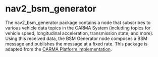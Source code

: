 # nav2_bsm_generator

The nav2_bsm_generator package contains a node that subscribes to various vehicle data topics in the CARMA System (including topics for vehicle speed, longitudinal acceleration, transmission state, and more). Using this received data, the BSM Generator node composes a BSM message and publishes the message at a fixed rate. This package is adapted from the [CARMA Platform implementation](https://github.com/usdot-fhwa-stol/carma-platform/tree/develop/bsm_generator).

